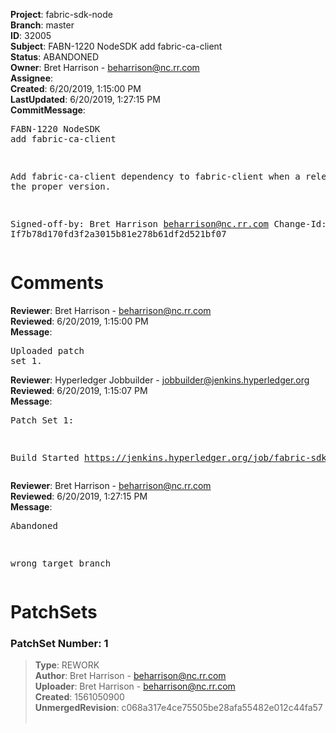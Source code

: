 <strong>Project</strong>: fabric-sdk-node<br><strong>Branch</strong>: master<br><strong>ID</strong>: 32005<br><strong>Subject</strong>: FABN-1220 NodeSDK add fabric-ca-client<br><strong>Status</strong>: ABANDONED<br><strong>Owner</strong>: Bret Harrison - beharrison@nc.rr.com<br><strong>Assignee</strong>:<br><strong>Created</strong>: 6/20/2019, 1:15:00 PM<br><strong>LastUpdated</strong>: 6/20/2019, 1:27:15 PM<br><strong>CommitMessage</strong>:<br><pre>FABN-1220 NodeSDK add fabric-ca-client

Add fabric-ca-client dependency to fabric-client
when a release with the proper version.

Signed-off-by: Bret Harrison <beharrison@nc.rr.com>
Change-Id: If7b78d170fd3f2a3015b81e278b61df2d521bf07
</pre><h1>Comments</h1><strong>Reviewer</strong>: Bret Harrison - beharrison@nc.rr.com<br><strong>Reviewed</strong>: 6/20/2019, 1:15:00 PM<br><strong>Message</strong>: <pre>Uploaded patch set 1.</pre><strong>Reviewer</strong>: Hyperledger Jobbuilder - jobbuilder@jenkins.hyperledger.org<br><strong>Reviewed</strong>: 6/20/2019, 1:15:07 PM<br><strong>Message</strong>: <pre>Patch Set 1:

Build Started https://jenkins.hyperledger.org/job/fabric-sdk-node-verify-x86_64/2629/</pre><strong>Reviewer</strong>: Bret Harrison - beharrison@nc.rr.com<br><strong>Reviewed</strong>: 6/20/2019, 1:27:15 PM<br><strong>Message</strong>: <pre>Abandoned

wrong target branch</pre><h1>PatchSets</h1><h3>PatchSet Number: 1</h3><blockquote><strong>Type</strong>: REWORK<br><strong>Author</strong>: Bret Harrison - beharrison@nc.rr.com<br><strong>Uploader</strong>: Bret Harrison - beharrison@nc.rr.com<br><strong>Created</strong>: 1561050900<br><strong>UnmergedRevision</strong>: c068a317e4ce75505be28afa55482e012c44fa57<br><br></blockquote>